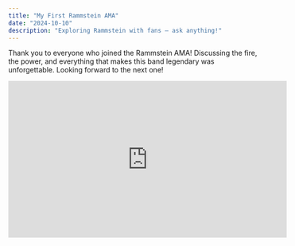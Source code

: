 ```yaml
---
title: "My First Rammstein AMA"
date: "2024-10-10"
description: "Exploring Rammstein with fans – ask anything!"
---
```


Thank you to everyone who joined the Rammstein AMA! Discussing the fire, the power, and everything that makes this band legendary was unforgettable. Looking forward to the next one!

<iframe width="560" height="315" src="https://www.youtube.com/embed/P1hS3AeCj2Q" title="Rammstein Stage - DRONE VIEW The Day Before - Belgrade, Serbia 4K 2024" frameborder="0" allow="accelerometer; autoplay; clipboard-write; encrypted-media; gyroscope; picture-in-picture; web-share" referrerpolicy="strict-origin-when-cross-origin" allowfullscreen></iframe>
